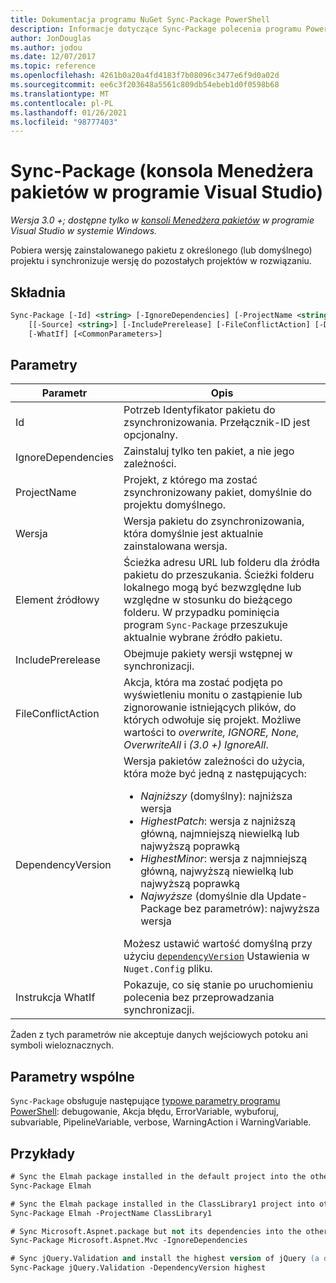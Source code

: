 ```yaml
---
title: Dokumentacja programu NuGet Sync-Package PowerShell
description: Informacje dotyczące Sync-Package polecenia programu PowerShell w konsoli Menedżera pakietów NuGet w programie Visual Studio.
author: JonDouglas
ms.author: jodou
ms.date: 12/07/2017
ms.topic: reference
ms.openlocfilehash: 4261b0a20a4fd4183f7b08096c3477e6f9d0a02d
ms.sourcegitcommit: ee6c3f203648a5561c809db54ebeb1d0f0598b68
ms.translationtype: MT
ms.contentlocale: pl-PL
ms.lasthandoff: 01/26/2021
ms.locfileid: "98777403"
---
```

# <a name="sync-package-package-manager-console-in-visual-studio"></a>Sync-Package (konsola Menedżera pakietów w programie Visual Studio)

*Wersja 3.0 +; dostępne tylko w [konsoli Menedżera pakietów](../../consume-packages/install-use-packages-powershell.md) w programie Visual Studio w systemie Windows.*

Pobiera wersję zainstalowanego pakietu z określonego (lub domyślnego) projektu i synchronizuje wersję do pozostałych projektów w rozwiązaniu.

## <a name="syntax"></a>Składnia

```ps
Sync-Package [-Id] <string> [-IgnoreDependencies] [-ProjectName <string>] [[-Version] <string>]
    [[-Source] <string>] [-IncludePrerelease] [-FileConflictAction] [-DependencyVersion]
    [-WhatIf] [<CommonParameters>]
```

## <a name="parameters"></a>Parametry

| Parametr | Opis |
| --- | --- |
| Id | Potrzeb Identyfikator pakietu do zsynchronizowania. Przełącznik-ID jest opcjonalny. |
| IgnoreDependencies | Zainstaluj tylko ten pakiet, a nie jego zależności. |
| ProjectName | Projekt, z którego ma zostać zsynchronizowany pakiet, domyślnie do projektu domyślnego. |
| Wersja | Wersja pakietu do zsynchronizowania, która domyślnie jest aktualnie zainstalowana wersja. |
| Element źródłowy | Ścieżka adresu URL lub folderu dla źródła pakietu do przeszukania. Ścieżki folderu lokalnego mogą być bezwzględne lub względne w stosunku do bieżącego folderu. W przypadku pominięcia program `Sync-Package` przeszukuje aktualnie wybrane źródło pakietu. |
| IncludePrerelease | Obejmuje pakiety wersji wstępnej w synchronizacji. |
| FileConflictAction | Akcja, która ma zostać podjęta po wyświetleniu monitu o zastąpienie lub zignorowanie istniejących plików, do których odwołuje się projekt. Możliwe wartości to *overwrite, IGNORE, None, OverwriteAll* i *(3.0 +)* *IgnoreAll*. |
| DependencyVersion | Wersja pakietów zależności do użycia, która może być jedną z następujących:<br/><ul><li>*Najniższy* (domyślny): najniższa wersja</li><li>*HighestPatch*: wersja z najniższą główną, najmniejszą niewielką lub najwyższą poprawką</li><li>*HighestMinor*: wersja z najmniejszą główną, najwyższą niewielką lub najwyższą poprawką</li><li>*Najwyższe* (domyślnie dla Update-Package bez parametrów): najwyższa wersja</li></ul>Możesz ustawić wartość domyślną przy użyciu [`dependencyVersion`](../nuget-config-file.md#config-section) Ustawienia w `Nuget.Config` pliku. |
| Instrukcja WhatIf | Pokazuje, co się stanie po uruchomieniu polecenia bez przeprowadzania synchronizacji. |

Żaden z tych parametrów nie akceptuje danych wejściowych potoku ani symboli wieloznacznych.

## <a name="common-parameters"></a>Parametry wspólne

`Sync-Package` obsługuje następujące [typowe parametry programu PowerShell](/powershell/module/microsoft.powershell.core/about/about_commonparameters): debugowanie, Akcja błędu, ErrorVariable, wybuforuj, subvariable, PipelineVariable, verbose, WarningAction i WarningVariable.

## <a name="examples"></a>Przykłady

```ps
# Sync the Elmah package installed in the default project into the other projects in the solution
Sync-Package Elmah

# Sync the Elmah package installed in the ClassLibrary1 project into other projects in the solution
Sync-Package Elmah -ProjectName ClassLibrary1

# Sync Microsoft.Aspnet.package but not its dependencies into the other projects in the solution
Sync-Package Microsoft.Aspnet.Mvc -IgnoreDependencies

# Sync jQuery.Validation and install the highest version of jQuery (a dependency) from the package source    
Sync-Package jQuery.Validation -DependencyVersion highest
```